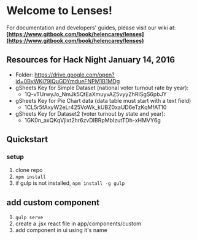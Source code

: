 # Welcome to Lenses!

For documentation and developers' guides, please visit our wiki at:  
**[https://www.gitbook.com/book/helencarey/lenses](https://www.gitbook.com/book/helencarey/lenses)**

## Resources for Hack Night January 14, 2016
* Folder: https://drive.google.com/open?id=0ByWKj79IQuGDYmdueFNPM1B1MDg
* gSheets Key for Simple Dataset (national voter turnout rate by year):
  *   1Q-vTUrwyJo_NmJk5QtEaXmuyvAZ5vyyZhRISgS6pbJY
* gSheets Key for Pie Chart data (data table must start with a text field)
  *   1CL5r5fAxyW2eLr425VoWk_kUBZ0xaUD6eTzKqMfAT10
* gSheets Key for Dataset2 (voter turnout by state and year):
  * 1GK0n_axQKqVjlxt2hr6zvDIBRpMbIzutTDh-xHMVY6g

## Quickstart 
### setup
1. clone repo
2. `npm install`
3. if gulp is not installed, `npm install -g gulp`

## add custom component
1. `gulp serve`
2. create a .jsx react file in app/components/custom
3. add component in ui using it's name
